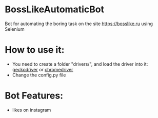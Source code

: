 # BossLikeAutomaticBot
Bot for automating the boring task on the site https://bosslike.ru using Selenium

# How to use it:
  * You need to create a folder "drivers/", and load the driver into it: [geckodriver](https://github.com/mozilla/geckodriver/releases) or [chromedriver](https://chromedriver.chromium.org/)
  * Change the config.py file

# Bot Features:
  * likes on instagram
